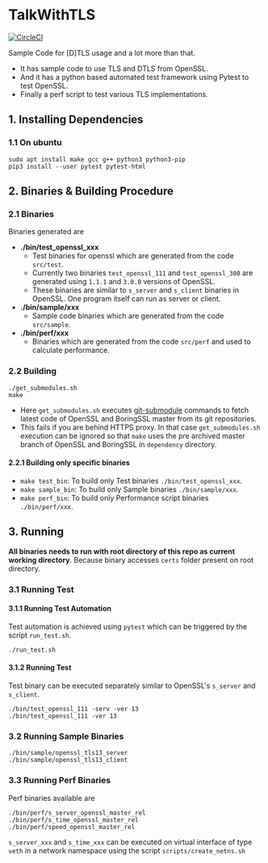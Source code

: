 # TalkWithTLS
[![CircleCI](https://circleci.com/gh/TalkWithTLS/TalkWithTLS.svg?style=shield)](https://circleci.com/gh/TalkWithTLS/TalkWithTLS)

Sample Code for [D]TLS usage and a lot more than that.
- It has sample code to use TLS and DTLS from OpenSSL.
- And it has a python based automated test framework using Pytest to test OpenSSL.
- Finally a perf script to test various TLS implementations.

## 1. Installing Dependencies
### 1.1 On ubuntu
```
sudo apt install make gcc g++ python3 python3-pip
pip3 install --user pytest pytest-html
```

## 2. Binaries & Building Procedure
### 2.1 Binaries
Binaries generated are
- **./bin/test_openssl_xxx**
  - Test binaries for openssl which are generated from the code `src/test`.
  - Currently two binaries `test_openssl_111` and `test_openssl_300` are
  generated using `1.1.1` and `3.0.0` versions of OpenSSL.
  - These binaries are similar to `s_server` and `s_client` binaries in
  OpenSSL. One program itself can run as server or client.
- **./bin/sample/xxx**
  - Sample code binaries which are generated from the code `src/sample`.
- **./bin/perf/xxx**
  - Binaries which are generated from the code `src/perf` and used to calculate
  performance.

### 2.2 Building
```
./get_submodules.sh
make
```

- Here `get_submodules.sh` executes
[git-submodule](https://git-scm.com/book/en/v2/Git-Tools-Submodules)
commands to fetch latest code of OpenSSL and BoringSSL master from its git
repositories.
- This fails if you are behind HTTPS proxy. In that case `get_submodules.sh`
execution can be ignored so that `make` uses the pre archived master branch of
OpenSSL and BoringSSL in `dependency` directory.

#### 2.2.1 Building only specific binaries
- `make test_bin`: To build only Test binaries `./bin/test_openssl_xxx`.
- `make sample_bin`: To build only Sample binaries `./bin/sample/xxx`.
- `make perf_bin`: To build only Performance script binaries `./bin/perf/xxx`.

## 3. Running
**All binaries needs to run with root directory of this repo as current
working directory**. Because binary accesses `certs` folder present on root
directory.

### 3.1 Running Test
#### 3.1.1 Running Test Automation
Test automation is achieved using `pytest` which can be triggered by the
script `run_test.sh`.
```
./run_test.sh
```

#### 3.1.2 Running Test
Test binary can be executed separately similar to OpenSSL's `s_server` and
`s_client`.
```
./bin/test_openssl_111 -serv -ver 13
./bin/test_openssl_111 -ver 13
```

### 3.2 Running Sample Binaries
```
./bin/sample/openssl_tls13_server
./bin/sample/openssl_tls13_client
```

### 3.3 Running Perf Binaries
Perf binaries available are
```
./bin/perf/s_server_openssl_master_rel
./bin/perf/s_time_openssl_master_rel
./bin/perf/speed_openssl_master_rel
```
`s_server_xxx` and `s_time_xxx` can be executed on virtual interface of type
`veth` in a network namespace using the script `scripts/create_netns.sh`
